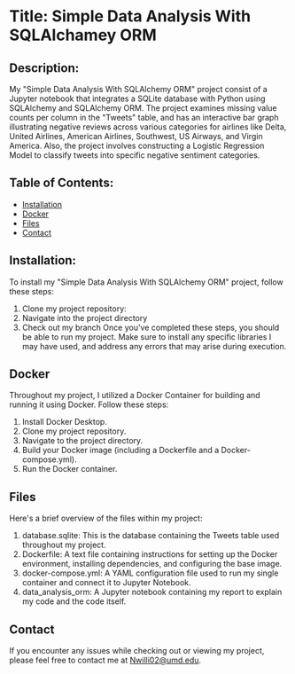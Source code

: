 # Title: Simple Data Analysis With SQLAlchamey ORM

## Description:
My "Simple Data Analysis With SQLAlchemy ORM" project consist of a Jupyter notebook that integrates a SQLite database with Python using SQLAlchemy and SQLAlchemy ORM. The project examines missing value counts per column in the "Tweets" table, and has an interactive bar graph illustrating negative reviews across various categories for airlines like Delta, United Airlines, American Airlines, Southwest, US Airways, and Virgin America. Also, the project involves constructing a Logistic Regression Model to classify tweets into specific negative sentiment categories.

## Table of Contents:
- [Installation](#installation)
- [Docker](#docker)
- [Files](#files)
- [Contact](#contact)


## Installation:
To install my "Simple Data Analysis With SQLAlchemy ORM" project, follow these steps:
1. Clone my project repository:
2. Navigate into the project directory
3. Check out my branch
Once you've completed these steps, you should be able to run my project. Make sure to install any specific libraries I may have used, and address any errors that may arise during execution.

## Docker
Throughout my project, I utilized a Docker Container for building and running it using Docker. Follow these steps:

1. Install Docker Desktop.
2. Clone my project repository.
3. Navigate to the project directory.
4. Build your Docker image (including a Dockerfile and a Docker-compose.yml).
5. Run the Docker container.

## Files
Here's a brief overview of the files within my project:

1. database.sqlite: This is the database containing the Tweets table used throughout my project.
2. Dockerfile: A text file containing instructions for setting up the Docker environment, installing dependencies, and configuring the base image.
3. docker-compose.yml: A YAML configuration file used to run my single container and connect it to Jupyter Notebook.
4. data_analysis_orm: A Jupyter notebook containing my report to explain my code and the code itself.


## Contact
If you encounter any issues while checking out or viewing my project, please feel free to contact me at Nwilli02@umd.edu.







